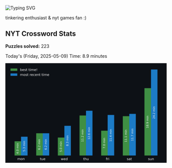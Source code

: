 ![Typing SVG](https://readme-typing-svg.demolab.com?font=Fira+Code&size=16&pause=700&color=FFFFFF&width=435&lines=hi+i'm+aimee!;nice+to+see+you+here!)

tinkering enthusiast & nyt games fan :)
<!-- START NYT-STATS -->
## NYT Crossword Stats
**Puzzles solved:** 223

Today's (Friday, 2025-05-09) Time: 8.9 minutes


![Solve Times](./nyt_stats_graph.png)
<!-- END NYT-STATS -->
